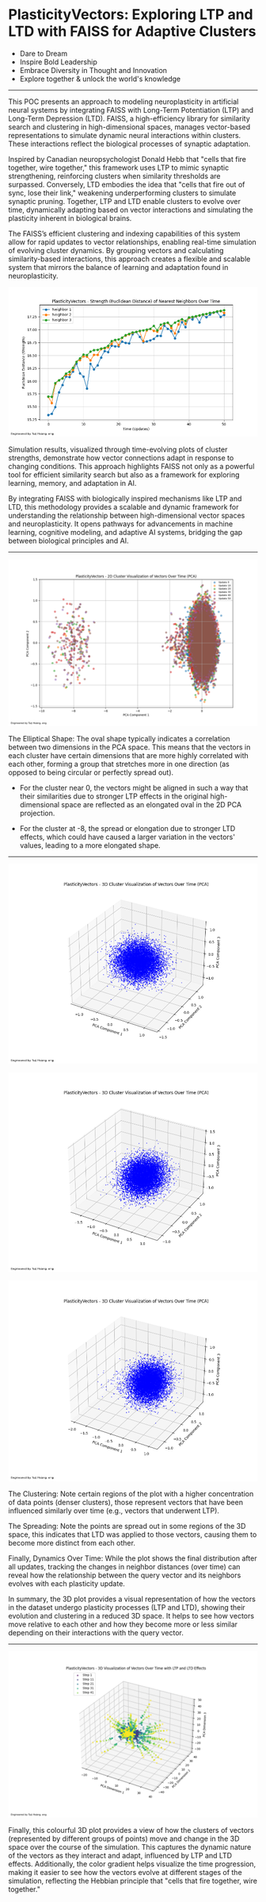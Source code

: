 # PlasticityVectors: Exploring LTP and LTD with FAISS for Adaptive Clusters

- Dare to Dream
- Inspire Bold Leadership
- Embrace Diversity in Thought and Innovation
- Explore together & unlock the world's knowledge

--------------------------------------

This POC presents an approach to modeling neuroplasticity in artificial neural systems by integrating FAISS with Long-Term Potentiation (LTP) and Long-Term Depression (LTD). FAISS, a high-efficiency library for similarity search and clustering in high-dimensional spaces, manages vector-based representations to simulate dynamic neural interactions within clusters. These interactions reflect the biological processes of synaptic adaptation.

Inspired by Canadian neuropsychologist Donald Hebb that "cells that fire together, wire together," this framework uses LTP to mimic synaptic strengthening, reinforcing clusters when similarity thresholds are surpassed. Conversely, LTD embodies the idea that "cells that fire out of sync, lose their link," weakening underperforming clusters to simulate synaptic pruning. Together, LTP and LTD enable clusters to evolve over time, dynamically adapting based on vector interactions and simulating the plasticity inherent in biological brains.

The FAISS’s efficient clustering and indexing capabilities of this system allow for rapid updates to vector relationships, enabling real-time simulation of evolving cluster dynamics. By grouping vectors and calculating similarity-based interactions, this approach creates a flexible and scalable system that mirrors the balance of learning and adaptation found in neuroplasticity.

![alt text](image.png)

Simulation results, visualized through time-evolving plots of cluster strengths, demonstrate how vector connections adapt in response to changing conditions. This approach highlights FAISS not only as a powerful tool for efficient similarity search but also as a framework for exploring learning, memory, and adaptation in AI.

By integrating FAISS with biologically inspired mechanisms like LTP and LTD, this methodology provides a scalable and dynamic framework for understanding the relationship between high-dimensional vector spaces and neuroplasticity. It opens pathways for advancements in machine learning, cognitive modeling, and adaptive AI systems, bridging the gap between biological principles and AI.

-----------------------------------------------

![alt text](image-1.png)

The Elliptical Shape: The oval shape typically indicates a correlation between two dimensions in the PCA space. This means that the vectors in each cluster have certain dimensions that are more highly correlated with each other, forming a group that stretches more in one direction (as opposed to being circular or perfectly spread out).

- For the cluster near 0, the vectors might be aligned in such a way that their similarities due to stronger LTP effects in the original high-dimensional space are reflected as an elongated oval in the 2D PCA projection.

- For the cluster at -8, the spread or elongation due to stronger LTD effects, which could have caused a larger variation in the vectors' values, leading to a more elongated shape.

-----------------------------------------------

![alt text](image-2.png)

![alt text](image-3.png)

![alt text](image-4.png)

The Clustering: Note certain regions of the plot with a higher concentration of data points (denser clusters), those represent vectors that have been influenced similarly over time (e.g., vectors that underwent LTP).

The Spreading: Note the points are spread out in some regions of the 3D space, this indicates that LTD was applied to those vectors, causing them to become more distinct from each other.

Finally, Dynamics Over Time: While the plot shows the final distribution after all updates, tracking the changes in neighbor distances (over time) can reveal how the relationship between the query vector and its neighbors evolves with each plasticity update.

In summary, the 3D plot provides a visual representation of how the vectors in the dataset undergo plasticity processes (LTP and LTD), showing their evolution and clustering in a reduced 3D space. It helps to see how vectors move relative to each other and how they become more or less similar depending on their interactions with the query vector.

------------------------------------------

![alt text](image-6.png)

Finally, this colourful 3D plot provides a view of how the clusters of vectors (represented by different groups of points) move and change in the 3D space over the course of the simulation. This captures the dynamic nature of the vectors as they interact and adapt, influenced by LTP and LTD effects. Additionally, the color gradient helps visualize the time progression, making it easier to see how the vectors evolve at different stages of the simulation, reflecting the Hebbian principle that "cells that fire together, wire together." 
